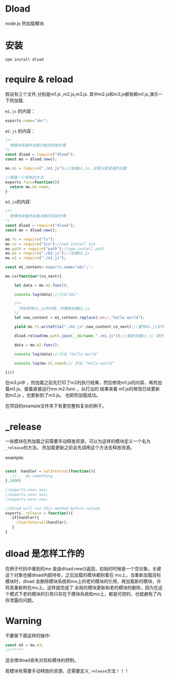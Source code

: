 # Dload

node.js 热加载模块.

# 安装

`npm install dload`

# require & reload

假设有三个文件,分别是m1.js ,m2.js,m3.js. 其中m2.js和m3.js都依赖m1.js,演示一下热加载.

`m1.js` 的内容：

```js
exports.name="abc";

```

`m2.js` 的内容：

```js
/**
  使模块具备热加载功能的初始步骤
*/
const dload = require("dload");
const mo = dload.new();

mo.m1 = require("./m1.js");//加载m1.js，这里只是普通的加载

//暴露一个简单的方法
exports.func=function(){
  return mo.m1.name;
}

```

`m3.js`的内容:

```js
/**
  使模块具备热加载功能的初始步骤
*/
const dload = require("dload");
const mo = dload.new();

mo.fs = require("fs");
mo.co = require("zco");//npm install zco
mo.path = require("path");//npm install path
mo.m2 = require("./m2.js");//加载m2.js
mo.m1 = require("./m1.js");

const m1_content='exports.name="abc";';

mo.co(function*(co_next){

    let data = mo.m2.func();

    console.log(data);//打出"abc"

    /**
      开始修改m1.js的内容，并重新加载m1.js
    */
    let new_content = m1_content.replace(/abc/,"hello world");

    yield mo.fs.writeFile("./m1.js",new_content,co_next);//重写m1.js文件

    dload.reload(mo.path.join(__dirname,"./m1.js"));//重新加载m1.js（即热加载）;

    data = mo.m2.func();

    console.log(data);//打出 "hello world"

    console.log(mo.m1.name);// 打出 "hello world"

})()

```

在m3.js中 ，热加载之前先打印了m2的执行结果，然后修改m1.js的内容，再热加载m1.js。接着直接运行mo.m2.func ，从打出的
结果来看 m1.js的修改已经更新到m2.js ，也更新到了m3.js。 也即热加载成功。

在项目的example文件夹下有更完整和复杂的例子。


# _release

一些模块在热加载之前需要手动释放资源，可以为这样的模块定义一个名为`_release`的方法。
热加载更新之前会先调用这个方法去释放资源。

example:

```js

const  handler = setInterval(function(){
   //... do something
},1000)

//exports.xxx= xxx;
//exports.xxx= xxx;
//exports.xxx= xxx;

//dload will run this method before reload
exports._release = function(){
   if(handler){
     clearInterval(handler);
   }
}
```

# dload 是怎样工作的

在例子代码中看到的mo 是由dload.new()返回，初始的时候是一个空对象，关键这个对象也被dload内部持有，之后加载的模块都附着在
mo上，当重新加载目标模块时，dload 会删除模块系统和mo上的老的模块的引用，再加载新的模块，并将其重新附在mo上。这样就完成了
全局的模块更新和老的模块的删除，因为在这个模式下老的模块的引用只存在于模块系统和mo上，都是可控的，也就避免了内存泄露的问题。



# Warning

不要做下面这样的操作:


```js
const m3 = mo.m3;
//******
```

这会使dload丧失对目标模块的控制。

若模块有需要手动释放的资源，还需要定义`_release`方法！！！
